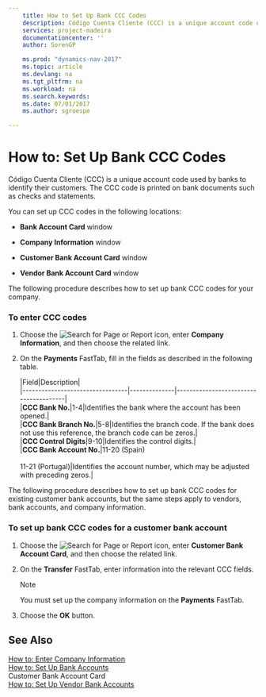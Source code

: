 ```yaml
---
    title: How to Set Up Bank CCC Codes 
    description: Código Cuenta Cliente (CCC) is a unique account code used by banks to identify their customers. The CCC code is printed on bank documents such as checks and statements.
    services: project-madeira
    documentationcenter: ''
    author: SorenGP

    ms.prod: "dynamics-nav-2017"
    ms.topic: article
    ms.devlang: na
    ms.tgt_pltfrm: na
    ms.workload: na
    ms.search.keywords:
    ms.date: 07/01/2017
    ms.author: sgroespe

---
```

# How to: Set Up Bank CCC Codes
Código Cuenta Cliente (CCC) is a unique account code used by banks to identify their customers. The CCC code is printed on bank documents such as checks and statements.  
  
 You can set up CCC codes in the following locations:  
  
-   **Bank Account Card** window  
  
-   **Company Information** window  
  
-   **Customer Bank Account Card** window  
  
-   **Vendor Bank Account Card** window  
  
 The following procedure describes how to set up bank CCC codes for your company.  
  
### To enter CCC codes  
  
1.  Choose the ![Search for Page or Report](media/ui-search/search_small.png "Search for Page or Report icon") icon, enter **Company Information**, and then choose the related link.  
  
2.  On the **Payments** FastTab, fill in the fields as described in the following table.  
  
    |Field|Description|  
    |---------------------------------|--------------|---------------------------------------|  
    |**CCC Bank No.**|1-4|Identifies the bank where the account has been opened.|  
    |**CCC Bank Branch No.**|5-8|Identifies the branch code. If the bank does not use this reference, the branch code can be zeros.|  
    |**CCC Control Digits**|9-10|Identifies the control digits.|  
    |**CCC Bank Account No.**|11-20 (Spain)<br /><br /> 11-21 (Portugal)|Identifies the account number, which may be adjusted with preceding zeros.|  
  
 The following procedure describes how to set up bank CCC codes for existing customer bank accounts, but the same steps apply to vendors, bank accounts, and company information.  
  
### To set up bank CCC codes for a customer bank account  
  
1.  Choose the ![Search for Page or Report](media/ui-search/search_small.png "Search for Page or Report icon") icon, enter **Customer Bank Account Card**, and then choose the related link.  
  
2.  On the **Transfer** FastTab, enter information into the relevant CCC fields.  
  
    > [!NOTE]  
    >  You must set up the company information on the **Payments** FastTab.  
  
3.  Choose the **OK** button.  
  
## See Also  
 [How to: Enter Company Information](how-to-enter-company-information.md)   
 [How to: Set Up Bank Accounts](how-to-set-up-bank-accounts.md)   
 Customer Bank Account Card   
 [How to: Set Up Vendor Bank Accounts](how-to-set-up-vendor-bank-accounts.md)